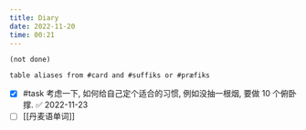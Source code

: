 ```yaml
---
title: Diary
date: 2022-11-20
time: 00:21
---
```


```tasks
(not done)
```

```dataview
table aliases from #card and #suffiks or #præfiks 
```


- [x] #task 考虑一下, 如何给自己定个适合的习惯, 例如没抽一根烟, 要做 10 个俯卧撑. ✅ 2022-11-23
- [ ] [[丹麦语单词]]